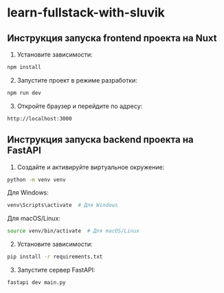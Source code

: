 # learn-fullstack-with-sluvik
## Инструкция запуска frontend проекта на Nuxt
1. Установите зависимости:
```bash
npm install
``` 
2. Запустите проект в режиме разработки:
```bash
npm run dev
```
3. Откройте браузер и перейдите по адресу:
```
http://localhost:3000
```

## Инструкция запуска backend проекта на FastAPI
1. Создайте и активируйте виртуальное окружение:
```bash
python -m venv venv

```

Для Windows:
```bash
venv\Scripts\activate  # Для Windows
```
Для macOS/Linux:
```bash
source venv/bin/activate  # Для macOS/Linux
```

2. Установите зависимости:
```bash
pip install -r requirements.txt
```
3. Запустите сервер FastAPI:
```bash
fastapi dev main.py
```
